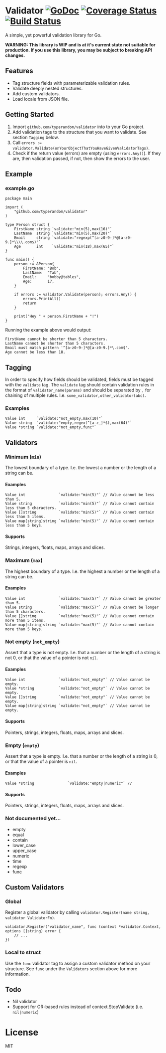 # Validator [![GoDoc](https://godoc.org/github.com/typerandom/validator?status.png)](http://godoc.org/github.com/typerandom/validator) [![Coverage Status](https://coveralls.io/repos/typerandom/validator/badge.svg)](https://coveralls.io/r/typerandom/validator) [![Build Status](https://travis-ci.org/typerandom/validator.svg?branch=master)](https://travis-ci.org/typerandom/validator)

A simple, yet powerful validation library for Go.

**WARNING: This library is WIP and is at it's current state not suitable for production. If you use this library, you may be subject to breaking API changes.**

## Features

* Tag structure fields with parameterizable validation rules.
* Validate deeply nested structures.
* Add custom validators.
* Load locale from JSON file.

## Getting Started

1. Import `github.com/typerandom/validator` into to your Go project.
2. Add validation tags to the structure that you want to validate. See section `Tagging` below.
3. Call `errors := validator.Validate(onYourObjectThatYouHaveGivenValidatorTags)`.
4. Check if the return value (errors) are empty (using `errors.Any()`). If they are, then validation passed, if not, then show the errors to the user.

## Example

### example.go

	package main

	import (
		"github.com/typerandom/validator"
	)

	type Person struct {
		FirstName string `validate:"min(5),max(16)"`
		LastName  string `validate:"min(5),max(20)"`
		Email     string `validate:"regexp(^[a-z0-9-]*@[a-z0-9.]*\\\\.com$)"`
		Age       int    `validate:"min(18),max(65)"`
	}

	func main() {
		person := &Person{
			FirstName: "Bob",
			LastName:  "Tab",
			Email:     "bobby@tables",
			Age:       17,
		}

		if errors := validator.Validate(person); errors.Any() {
			errors.PrintAll()
			return
		}

		print("Hey " + person.FirstName + "!")
	}
	
Running the example above would output:

    FirstName cannot be shorter than 5 characters.
    LastName cannot be shorter than 5 characters.
    Email must match pattern '^[a-z0-9-]*@[a-z0-9.]*\.com$'.
    Age cannot be less than 18.

## Tagging

In order to specify how fields should be validated, fields must be tagged with the `validate` tag. The `validate` tag should contain validation rules in the format of `validator_name(params)` and should be separated by `,` for chaining of multiple rules. I.e. `some_validator,other_validator(abc)`.

### Examples

    Value int     `validate:"not_empty,max(10)"`
    Value string  `validate:"empty,regex(^[a-z_]*$),max(64)"`
    Value *string `validate:"not_empty,func"`

## Validators

### Minimum (`min`)

The lowest boundary of a type. I.e. the lowest a number or the length of a string can be.

#### Examples

    Value int               `validate:"min(5)"` // Value cannot be less than 5.
    Value string            `validate:"min(5)"` // Value cannot contain less than 5 characters.
    Value []string          `validate:"min(5)"` // Value cannot contain less than 5 items.
    Value map[string]string `validate:"min(5)"` // Value cannot contain less than 5 keys.
    
#### Supports

Strings, integers, floats, maps, arrays and slices.

### Maximum (`max`)

The highest boundary of a type. I.e. the highest a number or the length of a string can be.

#### Examples

    Value int               `validate:"max(5)"` // Value cannot be greater than 5.
    Value string            `validate:"max(5)"` // Value cannot be longer than 5 characters.
    Value []string          `validate:"max(5)"` // Value cannot contain more than 5 items.
    Value map[string]string `validate:"max(5)"` // Value cannot contain more than 5 keys.

### Not empty (`not_empty`)

Assert that a type is not empty. I.e. that a number or the length of a string is not 0, or that the value of a pointer is not `nil`.

#### Examples

    Value int               `validate:"not_empty"` // Value cannot be empty.
    Value *string           `validate:"not_empty"` // Value cannot be empty.
    Value []string          `validate:"not_empty"` // Value cannot be empty.
    Value map[string]string `validate:"not_empty"` // Value cannot be empty.
    
#### Supports

Pointers, strings, integers, floats, maps, arrays and slices.

### Empty (`empty`)

Assert that a type is empty. I.e. that a number or the length of a string is 0, or that the value of a pointer is `nil`.

#### Examples

    Value *string               `validate:"empty|numeric"` // 
    
#### Supports

Pointers, strings, integers, floats, maps, arrays and slices.

### Not documented yet...

* empty
* equal
* contain
* lower_case
* upper_case
* numeric
* time
* regexp
* func

## Custom Validators

### Global

Register a global validator by calling `validator.Register(name string, validator ValidatorFn)`.

    validator.Register("validator_name", func (context *validator.Context, options []string) error {
        // ...
    })
    
### Local to struct

Use the `func` validator tag to assign a custom validator method on your structure. See `func` under the `Validators` section above for more information.

## Todo

* Nil validator
* Support for OR-based rules instead of context.StopValidate (i.e. `nil|numeric`)

# License

MIT
